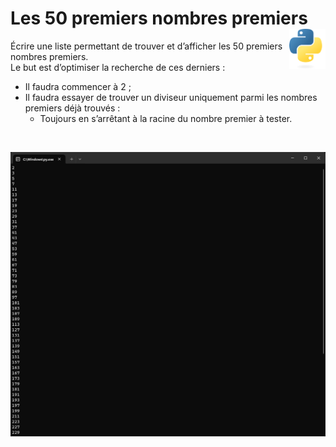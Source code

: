 # **Les 50 premiers nombres premiers** <a href="../../"><img align="right" src="../../assets/logo/Python-logo-notext.svg" alt="Python" title="Phthon" widht="auto" height="64px"></a>


Écrire une liste permettant de trouver et d’afficher les 50 premiers nombres premiers.  
Le but est d’optimiser la recherche de ces derniers :
*	Il faudra commencer à 2 ;
*	Il faudra essayer de trouver un diviseur uniquement parmi les nombres premiers déjà trouvés :
    *	Toujours en s’arrêtant à la racine du nombre premier à tester.
    
<br>

![the first 50 prime numbers](../../assets/screenshots/ListPrimeNumber.png "50 premiers nombres premiers")